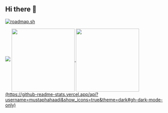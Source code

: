 ## Hi there 👋


[![roadmap.sh](https://roadmap.sh/card/wide/6770149470129741a8c419a1?variant=dark&roadmaps=python%2Cbackend%2Cgit-github%2Cdatastructures-and-algorithms)](https://roadmap.sh)

<picture>
  <source
    srcset="https://github-readme-stats.vercel.app/api?username=anuraghazra&show_icons=true&theme=dark"
    media="(prefers-color-scheme: dark)"
  />
  <source
    srcset="https://github-readme-stats.vercel.app/api?username=anuraghazra&show_icons=true"
    media="(prefers-color-scheme: light), (prefers-color-scheme: no-preference)"
  />
  <img src="https://github-readme-stats.vercel.app/api?username=anuraghazra&show_icons=true" />
  <a href="https://github.com/mustaphahaadi/convoychat">
  <img height=200 align="center" src="https://github-readme-stats.vercel.app/api/top-langs?username=mustaphahaadi&layout=compact&langs_count=8&card_width=320" />
</a>
</picture>

<a href="https://github.com/mustaphahaadi/github-readme-stats">
  <img height=200 align="center" src="](https://github-readme-stats.vercel.app/api?username=mustaphahaadi&show_icons=true&theme=dark#gh-dark-mode-only" />
  (https://github-readme-stats.vercel.app/api?username=mustaphahaadi&show_icons=true&theme=dark#gh-dark-mode-only)
</a>

